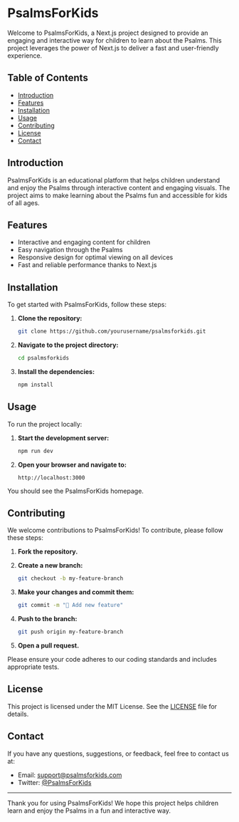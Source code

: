 # PsalmsForKids

Welcome to PsalmsForKids, a Next.js project designed to provide an engaging and interactive way for children to learn about the Psalms. This project leverages the power of Next.js to deliver a fast and user-friendly experience.

## Table of Contents

- [Introduction](#introduction)
- [Features](#features)
- [Installation](#installation)
- [Usage](#usage)
- [Contributing](#contributing)
- [License](#license)
- [Contact](#contact)

## Introduction

PsalmsForKids is an educational platform that helps children understand and enjoy the Psalms through interactive content and engaging visuals. The project aims to make learning about the Psalms fun and accessible for kids of all ages.

## Features

- Interactive and engaging content for children
- Easy navigation through the Psalms
- Responsive design for optimal viewing on all devices
- Fast and reliable performance thanks to Next.js

## Installation

To get started with PsalmsForKids, follow these steps:

1. **Clone the repository:**

    ```bash
    git clone https://github.com/yourusername/psalmsforkids.git
    ```

2. **Navigate to the project directory:**

    ```bash
    cd psalmsforkids
    ```

3. **Install the dependencies:**

    ```bash
    npm install
    ```

## Usage

To run the project locally:

1. **Start the development server:**

    ```bash
    npm run dev
    ```

2. **Open your browser and navigate to:**

    ```
    http://localhost:3000
    ```

You should see the PsalmsForKids homepage.

## Contributing

We welcome contributions to PsalmsForKids! To contribute, please follow these steps:

1. **Fork the repository.**

2. **Create a new branch:**

    ```bash
    git checkout -b my-feature-branch
    ```

3. **Make your changes and commit them:**

    ```bash
    git commit -m "🎨 Add new feature"
    ```

4. **Push to the branch:**

    ```bash
    git push origin my-feature-branch
    ```

5. **Open a pull request.**

Please ensure your code adheres to our coding standards and includes appropriate tests.

## License

This project is licensed under the MIT License. See the [LICENSE](LICENSE) file for details.

## Contact

If you have any questions, suggestions, or feedback, feel free to contact us at:

- Email: support@psalmsforkids.com
- Twitter: [@PsalmsForKids](https://twitter.com/psalmsforkids)

---

Thank you for using PsalmsForKids! We hope this project helps children learn and enjoy the Psalms in a fun and interactive way.
